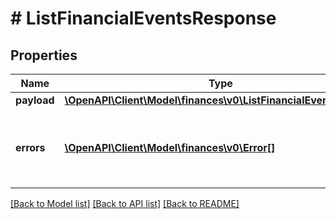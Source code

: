 # # ListFinancialEventsResponse

## Properties

Name | Type | Description | Notes
------------ | ------------- | ------------- | -------------
**payload** | [**\OpenAPI\Client\Model\finances\v0\ListFinancialEventsPayload**](ListFinancialEventsPayload.md) |  | [optional]
**errors** | [**\OpenAPI\Client\Model\finances\v0\Error[]**](Error.md) | A list of error responses returned when a request is unsuccessful. | [optional]

[[Back to Model list]](../../README.md#models) [[Back to API list]](../../README.md#endpoints) [[Back to README]](../../README.md)
